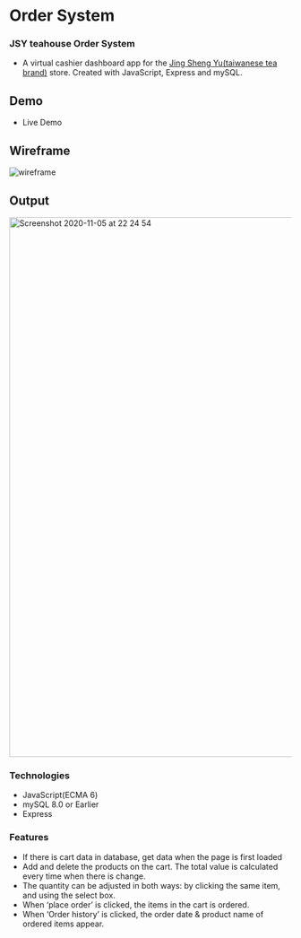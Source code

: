 # Order System

### JSY teahouse Order System
- A virtual cashier dashboard app for the <a href="https://www.jsy-tea.com/">Jing Sheng Yu(taiwanese tea brand)</a> store.
Created with JavaScript, Express and mySQL.

## Demo
- Live Demo 

## Wireframe
![wireframe](https://user-images.githubusercontent.com/62843726/98247090-83c27400-1fb6-11eb-90ef-9431fe62715b.png)

## Output
<img width="963" alt="Screenshot 2020-11-05 at 22 24 54" src="https://user-images.githubusercontent.com/62843726/98246556-cfc0e900-1fb5-11eb-96e1-5ba705caca75.png">


### Technologies
- JavaScript(ECMA 6)
- mySQL 8.0 or Earlier 
- Express

### Features

- If there is cart data in database, get data when the page is first loaded 
- Add and delete the products on the cart. The total value is calculated every time when there is change.
- The quantity can be adjusted in both ways: by clicking the same item, and using the select box.   
- When ‘place order’ is clicked, the items in the cart is ordered. 
- When ‘Order history’ is clicked, the order date & product name of ordered items appear.
